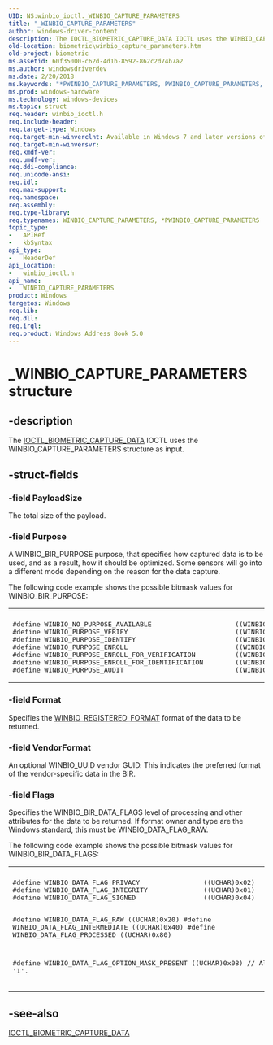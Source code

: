 ```yaml
---
UID: NS:winbio_ioctl._WINBIO_CAPTURE_PARAMETERS
title: "_WINBIO_CAPTURE_PARAMETERS"
author: windows-driver-content
description: The IOCTL_BIOMETRIC_CAPTURE_DATA IOCTL uses the WINBIO_CAPTURE_PARAMETERS structure as input.
old-location: biometric\winbio_capture_parameters.htm
old-project: biometric
ms.assetid: 60f35000-c62d-4d1b-8592-862c2d74b7a2
ms.author: windowsdriverdev
ms.date: 2/20/2018
ms.keywords: "*PWINBIO_CAPTURE_PARAMETERS, PWINBIO_CAPTURE_PARAMETERS, PWINBIO_CAPTURE_PARAMETERS structure pointer [Biometric Devices], WINBIO_CAPTURE_PARAMETERS, WINBIO_CAPTURE_PARAMETERS structure [Biometric Devices], _WINBIO_CAPTURE_PARAMETERS, biometric.winbio_capture_parameters, biometric_ref_fbd581b2-ced0-4c0d-b76c-be5a469252fd.xml, winbio_ioctl/PWINBIO_CAPTURE_PARAMETERS, winbio_ioctl/WINBIO_CAPTURE_PARAMETERS"
ms.prod: windows-hardware
ms.technology: windows-devices
ms.topic: struct
req.header: winbio_ioctl.h
req.include-header: 
req.target-type: Windows
req.target-min-winverclnt: Available in Windows 7 and later versions of Windows.
req.target-min-winversvr: 
req.kmdf-ver: 
req.umdf-ver: 
req.ddi-compliance: 
req.unicode-ansi: 
req.idl: 
req.max-support: 
req.namespace: 
req.assembly: 
req.type-library: 
req.typenames: WINBIO_CAPTURE_PARAMETERS, *PWINBIO_CAPTURE_PARAMETERS
topic_type:
-	APIRef
-	kbSyntax
api_type:
-	HeaderDef
api_location:
-	winbio_ioctl.h
api_name:
-	WINBIO_CAPTURE_PARAMETERS
product: Windows
targetos: Windows
req.lib: 
req.dll: 
req.irql: 
req.product: Windows Address Book 5.0
---
```


# _WINBIO_CAPTURE_PARAMETERS structure


## -description


The <a href="https://msdn.microsoft.com/library/windows/hardware/ff536429">IOCTL_BIOMETRIC_CAPTURE_DATA</a> IOCTL uses the WINBIO_CAPTURE_PARAMETERS structure as input.


## -struct-fields




### -field PayloadSize

The total size of the payload.


### -field Purpose

A WINBIO_BIR_PURPOSE purpose, that specifies how captured data is to be used, and as a result, how it should be optimized.  Some sensors will go into a different mode depending on the reason for the data capture.

The following code example shows the possible bitmask values for WINBIO_BIR_PURPOSE:

<div class="code"><span codelanguage=""><table>
<tr>
<th></th>
</tr>
<tr>
<td>
<pre>#define WINBIO_NO_PURPOSE_AVAILABLE                     ((WINBIO_BIR_PURPOSE)0x00)
#define WINBIO_PURPOSE_VERIFY                           ((WINBIO_BIR_PURPOSE)0x01)
#define WINBIO_PURPOSE_IDENTIFY                         ((WINBIO_BIR_PURPOSE)0x02)
#define WINBIO_PURPOSE_ENROLL                           ((WINBIO_BIR_PURPOSE)0x04)
#define WINBIO_PURPOSE_ENROLL_FOR_VERIFICATION          ((WINBIO_BIR_PURPOSE)0x08)
#define WINBIO_PURPOSE_ENROLL_FOR_IDENTIFICATION        ((WINBIO_BIR_PURPOSE)0x10)
#define WINBIO_PURPOSE_AUDIT                            ((WINBIO_BIR_PURPOSE)0x80)</pre>
</td>
</tr>
</table></span></div>

### -field Format

Specifies the <a href="https://msdn.microsoft.com/library/windows/hardware/ff536473">WINBIO_REGISTERED_FORMAT</a> format of the data to be returned.


### -field VendorFormat

An optional WINBIO_UUID vendor GUID.  This indicates the preferred format of the vendor-specific data in the BIR.


### -field Flags

Specifies the WINBIO_BIR_DATA_FLAGS level of processing and other attributes for the data to be returned.  If format owner and type are the Windows standard, this must be WINBIO_DATA_FLAG_RAW.

The following code example shows the possible bitmask values for WINBIO_BIR_DATA_FLAGS:

<div class="code"><span codelanguage=""><table>
<tr>
<th></th>
</tr>
<tr>
<td>
<pre>#define WINBIO_DATA_FLAG_PRIVACY                ((UCHAR)0x02)
#define WINBIO_DATA_FLAG_INTEGRITY              ((UCHAR)0x01)
#define WINBIO_DATA_FLAG_SIGNED                 ((UCHAR)0x04)

#define WINBIO_DATA_FLAG_RAW                    ((UCHAR)0x20)
#define WINBIO_DATA_FLAG_INTERMEDIATE           ((UCHAR)0x40)
#define WINBIO_DATA_FLAG_PROCESSED              ((UCHAR)0x80)

#define WINBIO_DATA_FLAG_OPTION_MASK_PRESENT    ((UCHAR)0x08)   // Always '1'.</pre>
</td>
</tr>
</table></span></div>

## -see-also




<a href="https://msdn.microsoft.com/library/windows/hardware/ff536429">IOCTL_BIOMETRIC_CAPTURE_DATA</a>
 

 

